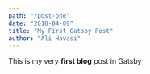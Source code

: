 ```yaml
---
path: "/post-one"
date: "2018-04-09"
title: "My First Gatsby Post"
author: "Ali Havasi"
---
```


This is my very **first blog** post in Gatsby